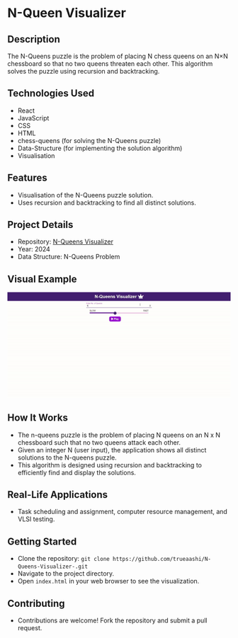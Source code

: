 # N-Queen Visualizer

## Description

The N-Queens puzzle is the problem of placing N chess queens on an N×N chessboard so that no two queens threaten each other. This algorithm solves the puzzle using recursion and backtracking.

## Technologies Used

- React
- JavaScript
- CSS
- HTML
- chess-queens (for solving the N-Queens puzzle)
- Data-Structure (for implementing the solution algorithm)
- Visualisation


## Features

- Visualisation of the N-Queens puzzle solution.
- Uses recursion and backtracking to find all distinct solutions.

## Project Details

- Repository: [N-Queens Visualizer](https://github.com/trueaashi/N-Queens-Visualizer-.git)
- Year: 2024
- Data Structure: N-Queens Problem

## Visual Example

![N-Queen Visualisation](N-Queens.gif)

## How It Works

- The n-queens puzzle is the problem of placing N queens on an N x N chessboard such that no two queens attack each other.
- Given an integer N (user input), the application shows all distinct solutions to the N-queens puzzle.
- This algorithm is designed using recursion and backtracking to efficiently find and display the solutions.

## Real-Life Applications 
- Task scheduling and assignment, computer resource management, and VLSI testing.

## Getting Started

- Clone the repository: `git clone https://github.com/trueaashi/N-Queens-Visualizer-.git`
- Navigate to the project directory.
- Open `index.html` in your web browser to see the visualization.

## Contributing

- Contributions are welcome! Fork the repository and submit a pull request.

